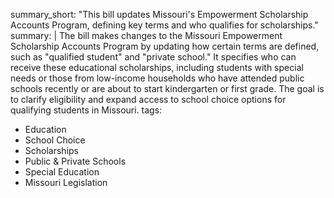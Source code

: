 summary_short: "This bill updates Missouri's Empowerment Scholarship Accounts Program, defining key terms and who qualifies for scholarships."
summary: |
  The bill makes changes to the Missouri Empowerment Scholarship Accounts Program by updating how certain terms are defined, such as "qualified student" and "private school." It specifies who can receive these educational scholarships, including students with special needs or those from low-income households who have attended public schools recently or are about to start kindergarten or first grade. The goal is to clarify eligibility and expand access to school choice options for qualifying students in Missouri.
tags:
  - Education
  - School Choice
  - Scholarships
  - Public & Private Schools
  - Special Education
  - Missouri Legislation
